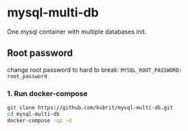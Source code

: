 # mysql-multi-db
One mysql container with multiple databases init.

## Root password
change root password to hard to break: `MYSQL_ROOT_PASSWORD: root_password`

### 1. Run docker-compose
```sh
git clone https://github.com/kubrit/mysql-multi-db.git
cd mysql-multi-db
docker-compose -up -d
```
